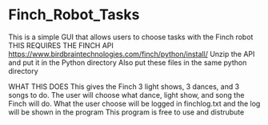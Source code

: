 # Finch_Robot_Tasks
This is a simple GUI that allows users to choose tasks with the Finch robot
THIS REQUIRES THE FINCH API
https://www.birdbraintechnologies.com/finch/python/install/
Unzip the API and put it in the Python directory
Also put these files in the same python directory


WHAT THIS DOES
This gives the Finch 3 light shows, 3 dances, and 3 songs to do.
The user will choose what dance, light show, and song the Finch will do.
What the user choose will be logged in finchlog.txt and the log will be shown in the program
This program is free to use and distrubute 
